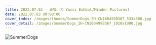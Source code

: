 ```yaml
---
title: 2022.07.03 - 赤狐 (© Yossi Eshbol/Minden Pictures)
date: 2022.07.03 00:00:00
cover_index: /images/thumbs/SummerDogs_ZH-CN1604998367_533x300.jpg
cover_detail: /images/SummerDogs_ZH-CN1604998367_1920x1080.jpg
---
```


![SummerDogs](/images/SummerDogs_ZH-CN1604998367_1920x1080.jpg)
